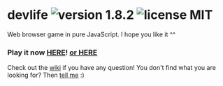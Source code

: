 # devlife ![version 1.8.2](https://d25lcipzij17d.cloudfront.net/badge.svg?id=gh&type=6&v=1.8.2&x2=0) ![license MIT](https://badges.frapsoft.com/os/mit/mit.svg?v=102)

Web browser game in pure JavaScript. I hope you like it ^^

### Play it now [HERE](http://naoxink.hol.es/devlife)! [or HERE](https://cdn.rawgit.com/naoxink/devlife/master/index.html)

Check out the [wiki](https://github.com/naoxink/devlife/wiki) if you have any question! You don't find what you are looking for? Then [tell me](https://github.com/naoxink/devlife/issues) :)
